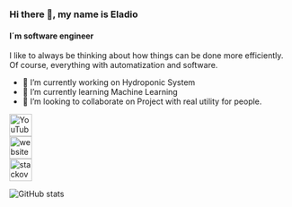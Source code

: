 ### Hi there 👋, my name is Eladio
#### I´m software engineer

I like to always be thinking about how things can be done more efficiently. Of course, everything with automatization and software.

- 🔭 I’m currently working on Hydroponic System 
- 🌱 I’m currently learning Machine Learning 
- 👯 I’m looking to collaborate on Project with real utility for people. 


[<img src='https://cdn4.iconfinder.com/data/icons/social-media-flat-7/64/Social-media_Youtube-256.png' alt='YouTube' height='40'>](https://www.youtube.com/channel/UC-uaU5oLN-xrHeKWzWeo0Hw/videos)  
[<img src='https://cdn3.iconfinder.com/data/icons/social-media-circle-6/1024/circle-10-256.png' alt='website' height='40'>](http://eladiorocha.me/)  
[<img src='https://cdn2.iconfinder.com/data/icons/social-icons-color/512/stackoverflow-256.png' alt='stackoverflow' height='40'>](https://es.stackoverflow.com/users/177151/eladio-rocha-vizcaino)  

![GitHub stats](https://github-readme-stats.vercel.app/api?username=EladioRocha&show_icons=true)  


<!--
**EladioRocha/EladioRocha** is a ✨ _special_ ✨ repository because its `README.md` (this file) appears on your GitHub profile.

Here are some ideas to get you started:

- 🌱 I’m currently working on ...
-  🤖 I’m currently learning ...
- 👯 I’m looking to collaborate on ...
- 🤔 I’m looking for help with ...
- 💬 Ask me about ...
- 📫 How to reach me: ...
- 😄 Pronouns: ...
- ⚡ Fun fact: ...
-->
